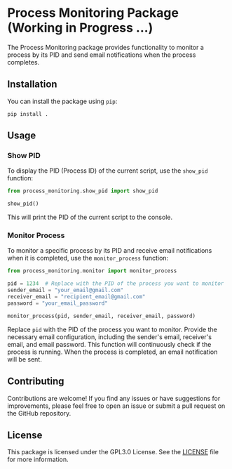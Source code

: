 # Process Monitoring Package (Working in Progress ...)

The Process Monitoring package provides functionality to monitor a process by its PID and send email notifications when the process completes.

## Installation

You can install the package using `pip`:

```
pip install .
```

## Usage

### Show PID

To display the PID (Process ID) of the current script, use the `show_pid` function:

```python
from process_monitoring.show_pid import show_pid

show_pid()
```

This will print the PID of the current script to the console.

### Monitor Process

To monitor a specific process by its PID and receive email notifications when it is completed, use the `monitor_process` function:

```python
from process_monitoring.monitor import monitor_process

pid = 1234  # Replace with the PID of the process you want to monitor
sender_email = "your_email@gmail.com"
receiver_email = "recipient_email@gmail.com"
password = "your_email_password"

monitor_process(pid, sender_email, receiver_email, password)
```

Replace `pid` with the PID of the process you want to monitor. Provide the necessary email configuration, including the sender's email, receiver's email, and email password. This function will continuously check if the process is running. When the process is completed, an email notification will be sent.

## Contributing

Contributions are welcome! If you find any issues or have suggestions for improvements, please feel free to open an issue or submit a pull request on the GitHub repository.

## License

This package is licensed under the GPL3.0 License. See the [LICENSE](https://chat.openai.com/c/LICENSE) file for more information.
